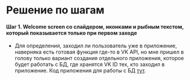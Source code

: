 # Решение по шагам

#### **Шаг 1**. Welcome screen со слайдером, иконками и рыбным текстом, который показывается только при первом заходе
* Для определения, заходил ли пользователь уже в приложение, наверняка есть готовая функция где-то в VK API, но мне  пришел в голову только вариант создания отдельного приложения, которое будет работать с БД, где хранятся VK ID тех, кто заходил в приложение. Код приложения для работы с БД [тут](https://github.com/BaD-ClusteR/vk_back).</li>